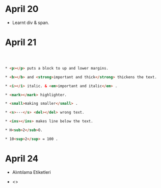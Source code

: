 # April 20

*  Learnt div & span.

# April 21
```html



* <p></p> puts a block to up and lower margins.

* <b></b> and <strong>important and thick</strong> thickens the text.

* <i></i> italic. & <em>important and italic</em> .

* <mark></mark> highlighter.

* <small>making smaller</small> .

* <s>---</s> <del></del> wrong text.

* <ins></ins> makes line below the text.

* H<sub>2</sub>O.

* 10<sup>2</sup> = 100 .
```

# April 24

* Alıntılama Etiketleri

*  <>



